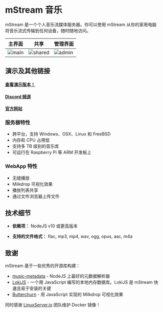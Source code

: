 # mStream 音乐

mStream 是一个个人音乐流媒体服务器。你可以使用 mStream 从你的家用电脑将音乐流式传输到任何设备，随时随地访问。

主界面|共享|管理界面
---|---|---
![main](https://edas-hz.oss-cn-hangzhou.aliyuncs.com/edas-apps/charts-store/mstream/image/mstreamv5.png)|![shared](https://edas-hz.oss-cn-hangzhou.aliyuncs.com/edas-apps/charts-store/mstream/image/shared.png)|![admin](https://edas-hz.oss-cn-hangzhou.aliyuncs.com/edas-apps/charts-store/mstream/image/admin.png)

## 演示及其他链接

#### [查看演示版本！](https://demo.mstream.io/)

#### [Discord 频道](https://discord.gg/AM896Rr)

#### [官方网站](https://mstream.io)

### 服务器特性
* 跨平台，支持 Windows、OSX、Linux 和 FreeBSD
* 内存和 CPU 占用低
* 支持多 TB 级别的音乐库
* 可运行在 Raspberry Pi 等 ARM 开发板上

### WebApp 特性
* 无缝播放
* Milkdrop 可视化效果
* 播放列表共享
* 通过文件浏览器上传文件

## 技术细节

* **依赖项：** NodeJS v10 或更高版本

* **支持的文件格式：** flac, mp3, mp4, wav, ogg, opus, aac, m4a

## 致谢

mStream 基于一些优秀的开源库构建：

* [music-metadata](https://github.com/Borewit/music-metadata) - NodeJS 上最好的元数据解析器
* [LokiJS](https://github.com/techfort/LokiJS) - 一个用 JavaScript 编写的本地内存数据库。LokiJS 是 mStream 快速且易于安装的关键
* [Butterchurn](https://github.com/jberg/butterchurn) - 用 JavaScript 实现的 Milkdrop 可视化效果

同时感谢 [LinuxServer.io](https://www.linuxserver.io/) 团队维护 Docker 镜像！